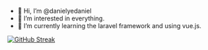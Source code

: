- 👋 Hi, I’m @danielyedaniel
- 👀 I’m interested in everything.
- 🌱 I’m currently learning the laravel framework and using vue.js.


[![GitHub Streak](https://streak-stats.demolab.com/?user=danielyedaniel)](https://git.io/streak-stats)

<!---
danielyedaniel/danielyedaniel is a ✨ special ✨ repository because its `README.md` (this file) appears on your GitHub profile.
You can click the Preview link to take a look at your changes.
--->
